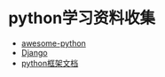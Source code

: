 # python学习资料收集
* [awesome-python](https://github.com/vinta/awesome-python)
* [Django](http://python.usyiyi.cn/django/index.html)
* [python框架文档](http://python.usyiyi.cn/)